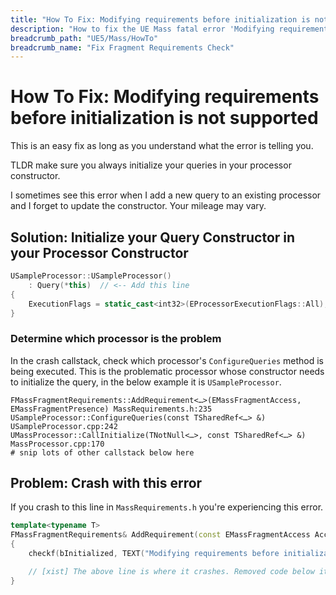 ```yaml
---
title: "How To Fix: Modifying requirements before initialization is not supported | UE5 Mass"
description: "How to fix the UE Mass fatal error 'Modifying requirements before initialization is not supported'"
breadcrumb_path: "UE5/Mass/HowTo"
breadcrumb_name: "Fix Fragment Requirements Check"
---
```


# How To Fix: Modifying requirements before initialization is not supported

This is an easy fix as long as you understand what the error is telling you.

TLDR make sure you always initialize your queries in your processor constructor.

I sometimes see this error when I add a new query to an existing processor
and I forget to update the constructor.  Your mileage may vary.


## Solution: Initialize your Query Constructor in your Processor Constructor

```cpp
USampleProcessor::USampleProcessor()
    : Query(*this)  // <-- Add this line
{
    ExecutionFlags = static_cast<int32>(EProcessorExecutionFlags::All);
}
```

### Determine which processor is the problem

In the crash callstack, check which processor's `ConfigureQueries` method
is being executed. This is the problematic processor whose constructor
needs to initialize the query, in the below example it is `USampleProcessor`.

```text
FMassFragmentRequirements::AddRequirement<…>(EMassFragmentAccess, EMassFragmentPresence) MassRequirements.h:235
USampleProcessor::ConfigureQueries(const TSharedRef<…> &) USampleProcessor.cpp:242
UMassProcessor::CallInitialize(TNotNull<…>, const TSharedRef<…> &) MassProcessor.cpp:170
# snip lots of other callstack below here
```



## Problem: Crash with this error

If you crash to this line in `MassRequirements.h` you're experiencing this error.

```cpp
template<typename T>
FMassFragmentRequirements& AddRequirement(const EMassFragmentAccess AccessMode, const EMassFragmentPresence Presence = EMassFragmentPresence::All)
{
    checkf(bInitialized, TEXT("Modifying requirements before initialization is not supported."));

    // [xist] The above line is where it crashes. Removed code below it for brevity.
}
```

